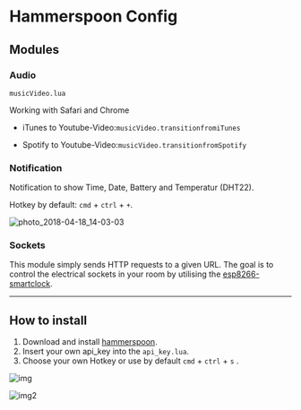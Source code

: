# Hammerspoon Config

## Modules

### Audio

`musicVideo.lua`

Working with Safari and Chrome

* iTunes to Youtube-Video:`musicVideo.transitionfromiTunes`

* Spotify to Youtube-Video:`musicVideo.transitionfromSpotify`


### Notification

Notification to show Time, Date, Battery and Temperatur (DHT22).

Hotkey by default: `cmd` + `ctrl` + `+`.

![photo_2018-04-18_14-03-03](https://user-images.githubusercontent.com/32109884/38931533-cb7908f4-4313-11e8-9f54-d9a596a17139.jpg)


### Sockets

This module simply sends HTTP requests to a given URL. The goal is to control the electrical sockets in your room by utilising the <a href="https://github.com/Stunkymonkey/esp8266-smartclock">esp8266-smartclock</a>.

---------------------------------------------------------------
## How to install

1. Download and install [hammerspoon](https://www.hammerspoon.org/).
2. Insert your own api_key into the `api_key.lua`.
3. Choose your own Hotkey or use by default `cmd` + `ctrl` + `s` .




![img](https://user-images.githubusercontent.com/32109884/37931384-bc7d14a6-3145-11e8-95f6-1501767b5a4e.png)

![img2](https://user-images.githubusercontent.com/32109884/37931383-bc615d42-3145-11e8-8948-3e40340ec791.png)









